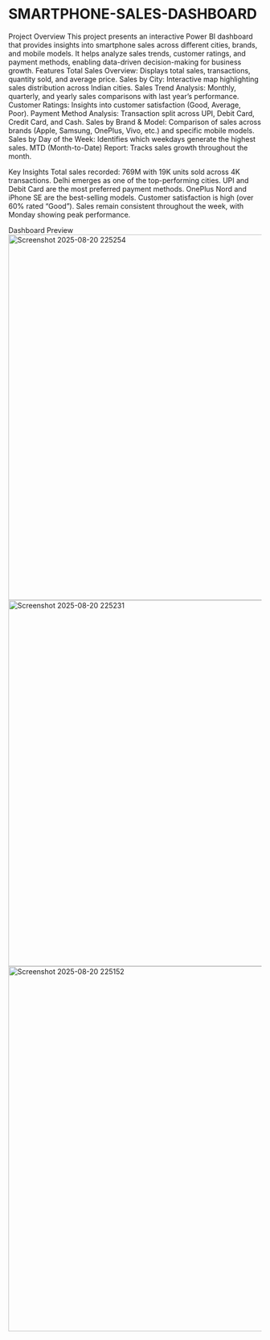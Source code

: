 # SMARTPHONE-SALES-DASHBOARD
Project Overview
This project presents an interactive Power BI dashboard that provides insights into smartphone sales across different cities, brands, and mobile models.
It helps analyze sales trends, customer ratings, and payment methods, enabling data-driven decision-making for business growth.
Features
Total Sales Overview: Displays total sales, transactions, quantity sold, and average price.
Sales by City: Interactive map highlighting sales distribution across Indian cities.
Sales Trend Analysis: Monthly, quarterly, and yearly sales comparisons with last year’s performance.
Customer Ratings: Insights into customer satisfaction (Good, Average, Poor).
Payment Method Analysis: Transaction split across UPI, Debit Card, Credit Card, and Cash.
Sales by Brand & Model: Comparison of sales across brands (Apple, Samsung, OnePlus, Vivo, etc.) and specific mobile models.
Sales by Day of the Week: Identifies which weekdays generate the highest sales.
MTD (Month-to-Date) Report: Tracks sales growth throughout the month.

Key Insights
Total sales recorded: 769M with 19K units sold across 4K transactions.
Delhi emerges as one of the top-performing cities.
UPI and Debit Card are the most preferred payment methods.
OnePlus Nord and iPhone SE are the best-selling models.
Customer satisfaction is high (over 60% rated “Good”).
Sales remain consistent throughout the week, with Monday showing peak performance.

Dashboard Preview
<img width="1291" height="726" alt="Screenshot 2025-08-20 225254" src="https://github.com/user-attachments/assets/7de39841-853f-411f-ad63-f3afa80f019c" />
<img width="1294" height="727" alt="Screenshot 2025-08-20 225231" src="https://github.com/user-attachments/assets/f9d0549e-030d-4369-adea-abdb98eb1730" />
<img width="1302" height="725" alt="Screenshot 2025-08-20 225152" src="https://github.com/user-attachments/assets/37a424dd-d047-40ec-b002-18d7dbd56a23" />


